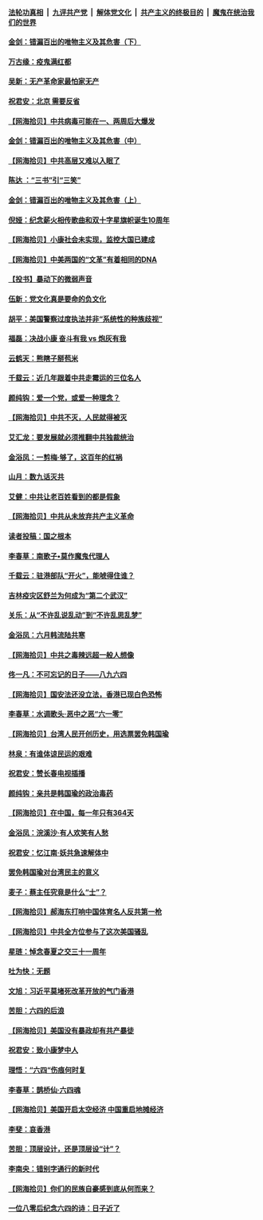 ####  [法轮功真相](../../../../basic/blob/master/README.md?t=06172131) &nbsp;|&nbsp; [九评共产党](../../../../9ping.md/blob/master/README.md?t=06172131) &nbsp;|&nbsp; [解体党文化](../../../../jtdwh.md/blob/master/README.md?t=06172131)  &nbsp;|&nbsp; [共产主义的终极目的](../../../../gczydzjmd.md/blob/master/README.md?t=06172131) &nbsp;|&nbsp; [魔鬼在统治我们的世界](../../../../mgztzwmdsj.md/blob/master/README.md?t=06172131) 

#### [金剑：错漏百出的唯物主义及其危害（下）](../pages/nsc993/n12191909.md?t=06172131) 

#### [万古缘：疫鬼满红都](../pages/nsc993/n12191847.md?t=06172131) 

#### [吴新：无产革命家最怕家无产](../pages/nsc993/n12191806.md?t=06172131) 

#### [祝君安：北京 需要反省](../pages/nsc993/n12191766.md?t=06172131) 

#### [【网海拾贝】中共病毒可能在一、两周后大爆发](../pages/nsc993/n12190517.md?t=06172131) 

#### [金剑：错漏百出的唯物主义及其危害（中）](../pages/nsc993/n12188778.md?t=06172131) 

#### [【网海拾贝】中共高层又难以入眠了](../pages/nsc993/n12188425.md?t=06172131) 

#### [陈达 ：“三书”引“三笑”](../pages/nsc993/n12187929.md?t=06172131) 

#### [金剑：错漏百出的唯物主义及其危害（上）](../pages/nsc993/n12186502.md?t=06172131) 

#### [倪娅：纪念薪火相传歌曲和双十字星旗帜诞生10周年](../pages/nsc993/n12186439.md?t=06172131) 

#### [【网海拾贝】小康社会未实现，监控大国已建成](../pages/nsc993/n12185468.md?t=06172131) 

#### [【网海拾贝】中美两国的“文革”有着相同的DNA](../pages/nsc993/n12184487.md?t=06172131) 

#### [【投书】暴动下的微弱声音](../pages/nsc993/n12183493.md?t=06172131) 

#### [伍新：党文化真是要命的负文化](../pages/nsc993/n12182742.md?t=06172131) 

#### [胡平：美国警察过度执法并非“系统性的种族歧视”](../pages/nsc993/n12182713.md?t=06172131) 

#### [福磊：决战小康 奋斗有我 vs 炮灰有我](../pages/nsc993/n12182693.md?t=06172131) 

#### [云鹤天：熊瞎子掰苞米](../pages/nsc993/n12182680.md?t=06172131) 

#### [千载云：近几年跟着中共走霉运的三位名人](../pages/nsc993/n12182649.md?t=06172131) 

#### [颜纯钩：爱一个党，或爱一种理念？](../pages/nsc993/n12182640.md?t=06172131) 

#### [【网海拾贝】中共不灭，人民就得被灭](../pages/nsc993/n12180698.md?t=06172131) 

#### [艾汇龙：要发展就必须推翻中共独裁统治](../pages/nsc993/n12180647.md?t=06172131) 

#### [金浴凤：一剪梅·够了，这百年的红祸](../pages/nsc993/n12180002.md?t=06172131) 

#### [山月：数九话灭共](../pages/nsc993/n12179940.md?t=06172131) 

#### [艾健：中共让老百姓看到的都是假象](../pages/nsc993/n12179778.md?t=06172131) 

#### [【网海拾贝】中共从未放弃共产主义革命](../pages/nsc993/n12176687.md?t=06172131) 

#### [读者投稿：国之根本](../pages/nsc993/n12176662.md?t=06172131) 

#### [李春草：南歌子•莫作魔鬼代理人](../pages/nsc993/n12176610.md?t=06172131) 

#### [千载云：驻港部队“开火”，能唬得住谁？](../pages/nsc993/n12176028.md?t=06172131) 

#### [吉林疫灾区舒兰为何成为“第二个武汉”](../pages/nsc993/n12172816.md?t=06172131) 

#### [关乐：从“不许乱说乱动”到“不许乱思乱梦”](../pages/nsc993/n12174760.md?t=06172131) 

#### [金浴凤：六月韩流陆共寒](../pages/nsc993/n12174739.md?t=06172131) 

#### [【网海拾贝】中共之毒辣远超一般人想像](../pages/nsc993/n12174574.md?t=06172131) 

#### [佟一凡：不可忘记的日子——八九六四](../pages/nsc993/n12174371.md?t=06172131) 

#### [【网海拾贝】国安法还没立法，香港已现白色恐怖](../pages/nsc993/n12172467.md?t=06172131) 

#### [李春草：水调歌头·恶中之恶“六一零”](../pages/nsc993/n12171662.md?t=06172131) 

#### [【网海拾贝】台湾人民开创历史，用选票罢免韩国瑜](../pages/nsc993/n12169412.md?t=06172131) 

#### [林泉：有谁体谅民运的艰难](../pages/nsc993/n12169204.md?t=06172131) 

#### [祝君安：赞长春电视插播](../pages/nsc993/n12168998.md?t=06172131) 

#### [颜纯钩：亲共是韩国瑜的政治毒药](../pages/nsc993/n12168959.md?t=06172131) 

#### [【网海拾贝】在中国，每一年只有364天](../pages/nsc993/n12167508.md?t=06172131) 

#### [金浴凤：浣溪沙·有人欢笑有人愁](../pages/nsc993/n12167017.md?t=06172131) 

#### [祝君安：忆江南·妖共急速解体中](../pages/nsc993/n12166832.md?t=06172131) 

#### [罢免韩国瑜对台湾民主的意义](../pages/nsc993/n12166720.md?t=06172131) 

#### [麦子：蔡主任究竟是什么“士”？](../pages/nsc993/n12166126.md?t=06172131) 

#### [【网海拾贝】郝海东打响中国体育名人反共第一枪](../pages/nsc993/n12165325.md?t=06172131) 

#### [【网海拾贝】中共全方位参与了这次美国骚乱](../pages/nsc993/n12163491.md?t=06172131) 

#### [星琏：悼念春夏之交三十一周年](../pages/nsc993/n12162360.md?t=06172131) 

#### [吐为快：无题](../pages/nsc993/n12162106.md?t=06172131) 

#### [文旭：习近平莫堵死改革开放的气门香港](../pages/nsc993/n12157461.md?t=06172131) 

#### [苦胆：六四的后浪](../pages/nsc993/n12157112.md?t=06172131) 

#### [【网海拾贝】美国没有暴政却有共产暴徒](../pages/nsc993/n12157074.md?t=06172131) 

#### [祝君安：致小康梦中人](../pages/nsc993/n12156882.md?t=06172131) 

#### [理悟：“六四“伤痕何时复](../pages/nsc993/n12156866.md?t=06172131) 

#### [李春草：鹊桥仙·六四魂](../pages/nsc993/n12156732.md?t=06172131) 

#### [【网海拾贝】美国开启太空经济 中国重启地摊经济](../pages/nsc993/n12154104.md?t=06172131) 

#### [李斐：哀香港](../pages/nsc993/n12152518.md?t=06172131) 

#### [苦胆：顶层设计，还是顶层设“计”？](../pages/nsc993/n12152486.md?t=06172131) 

#### [李南央：错别字通行的新时代](../pages/nsc993/n12152403.md?t=06172131) 

#### [【网海拾贝】你们的民族自豪感到底从何而来？](../pages/nsc993/n12151863.md?t=06172131) 

#### [一位八零后纪念六四的诗：日子近了](../pages/nsc993/n12151238.md?t=06172131) 

